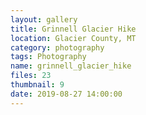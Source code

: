 ```yaml
---
layout: gallery
title: Grinnell Glacier Hike
location: Glacier County, MT
category: photography
tags: Photography
name: grinnell_glacier_hike
files: 23
thumbnail: 9
date: 2019-08-27 14:00:00
---
```

